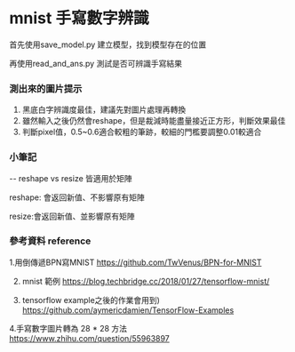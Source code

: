 # mnist 手寫數字辨識

首先使用save_model.py 建立模型，找到模型存在的位置

再使用read_and_ans.py 測試是否可辨識手寫結果

### 測出來的圖片提示

1. 黑底白字辨識度最佳，建議先對圖片處理再轉換
2. 雖然輸入之後仍然會reshape，但是裁減時能盡量接近正方形，判斷效果最佳
3. 判斷pixel值，0.5~0.6適合較粗的筆跡，較細的門檻要調整0.01較適合

### 小筆記
-- reshape vs resize 皆適用於矩陣

reshape: 會返回新值、不影響原有矩陣

resize:會返回新值、並影響原有矩陣

### 參考資料 reference
1.用倒傳遞BPN寫MNIST
https://github.com/TwVenus/BPN-for-MNIST

2. mnist 範例
https://blog.techbridge.cc/2018/01/27/tensorflow-mnist/

3. tensorflow example之後的作業會用到)
https://github.com/aymericdamien/TensorFlow-Examples

4.手寫數字圖片轉為 28 * 28 方法
https://www.zhihu.com/question/55963897
